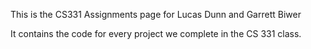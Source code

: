 This is the CS331 Assignments page for Lucas Dunn and Garrett Biwer

It contains the code for every project we complete in the CS 331 class.